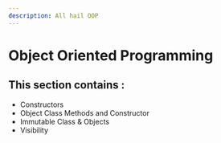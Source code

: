 ```yaml
---
description: All hail OOP
---
```


# Object Oriented Programming

## This section contains :

* Constructors
* Object Class Methods and Constructor
* Immutable Class & Objects
* Visibility

